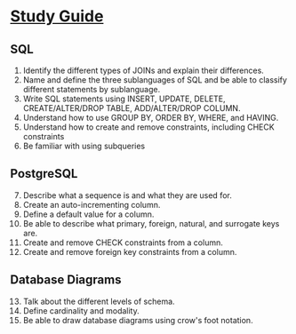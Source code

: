 # [Study Guide](https://launchschool.com/lessons/79816993/assignments/8b5cf8b4)

## SQL

1. Identify the different types of JOINs and explain their differences.
2. Name and define the three sublanguages of SQL and be able to classify different statements by sublanguage.
3. Write SQL statements using INSERT, UPDATE, DELETE, CREATE/ALTER/DROP TABLE, ADD/ALTER/DROP COLUMN.
4. Understand how to use GROUP BY, ORDER BY, WHERE, and HAVING.
5. Understand how to create and remove constraints, including CHECK constraints
6. Be familiar with using subqueries

## PostgreSQL

7. Describe what a sequence is and what they are used for.
8. Create an auto-incrementing column.
9. Define a default value for a column.
10. Be able to describe what primary, foreign, natural, and surrogate keys are.
11. Create and remove CHECK constraints from a column.
12. Create and remove foreign key constraints from a column.

## Database Diagrams

13. Talk about the different levels of schema.
14. Define cardinality and modality.
15. Be able to draw database diagrams using crow's foot notation.
